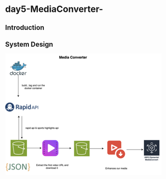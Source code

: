 # day5-MediaConverter-

## Introduction

## System Design

![System Design](image/media_converter.png)
